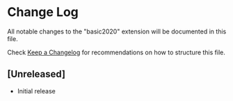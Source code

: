 # Change Log

All notable changes to the "basic2020" extension will be documented in this file.

Check [Keep a Changelog](http://keepachangelog.com/) for recommendations on how to structure this file.

## [Unreleased]

- Initial release